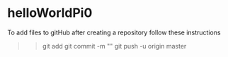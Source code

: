 # helloWorldPi0

To add files to gitHub after creating a repository follow these instructions
>> git add <FILENAME>
>> git commit -m "<COMMENT>"
>> git push -u origin master
